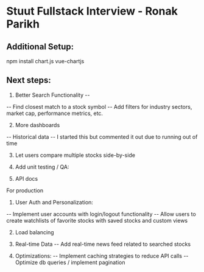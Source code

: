# Stuut Fullstack Interview - Ronak Parikh

## Additional Setup:
npm install chart.js vue-chartjs

## Next steps:


1. Better Search Functionality -- 

-- Find closest match to a stock symbol
-- Add filters for industry sectors, market cap, performance metrics, etc.

2. More dashboards

-- Historical data -- I started this but commented it out due to running out of time

3. Let users compare multiple stocks side-by-side

4. Add unit testing / QA:

5. API docs


For production 
1. User Auth and Personalization:

-- Implement user accounts with login/logout functionality
-- Allow users to create watchlists of favorite stocks with saved stocks and custom views

2. Load balancing 

3. Real-time Data
-- Add real-time news feed related to searched stocks

4. Optimizations:
-- Implement caching strategies to reduce API calls
-- Optimize db queries / implement pagination 

